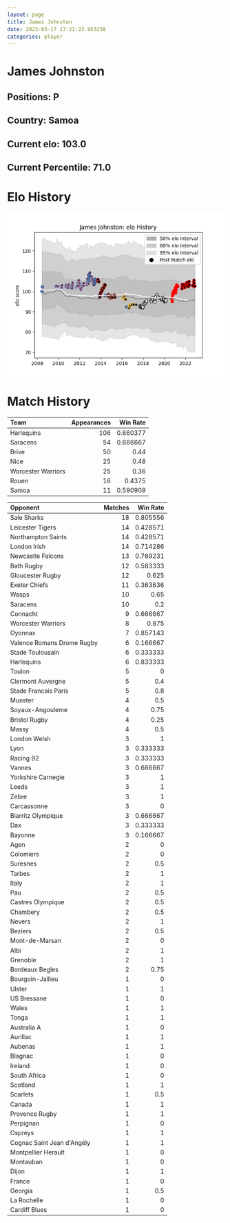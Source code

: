 ```yaml
---  
layout: page  
title: James Johnston  
date: 2023-03-17 17:21:23.953258  
categories: player  
---
```

# James Johnston

## Positions: P

## Country: Samoa

## Current elo: 103.0

## Current Percentile: 71.0

# Elo History


![elo history](history_JamesJohnston.png)
# Match History


| Team               |   Appearances |   Win Rate |
|:-------------------|--------------:|-----------:|
| Harlequins         |           106 |   0.660377 |
| Saracens           |            54 |   0.666667 |
| Brive              |            50 |   0.44     |
| Nice               |            25 |   0.48     |
| Worcester Warriors |            25 |   0.36     |
| Rouen              |            16 |   0.4375   |
| Samoa              |            11 |   0.590909 |

| Opponent                   |   Matches |   Win Rate |
|:---------------------------|----------:|-----------:|
| Sale Sharks                |        18 |   0.805556 |
| Leicester Tigers           |        14 |   0.428571 |
| Northampton Saints         |        14 |   0.428571 |
| London Irish               |        14 |   0.714286 |
| Newcastle Falcons          |        13 |   0.769231 |
| Bath Rugby                 |        12 |   0.583333 |
| Gloucester Rugby           |        12 |   0.625    |
| Exeter Chiefs              |        11 |   0.363636 |
| Wasps                      |        10 |   0.65     |
| Saracens                   |        10 |   0.2      |
| Connacht                   |         9 |   0.666667 |
| Worcester Warriors         |         8 |   0.875    |
| Oyonnax                    |         7 |   0.857143 |
| Valence Romans Drome Rugby |         6 |   0.166667 |
| Stade Toulousain           |         6 |   0.333333 |
| Harlequins                 |         6 |   0.833333 |
| Toulon                     |         5 |   0        |
| Clermont Auvergne          |         5 |   0.4      |
| Stade Francais Paris       |         5 |   0.8      |
| Munster                    |         4 |   0.5      |
| Soyaux-Angouleme           |         4 |   0.75     |
| Bristol Rugby              |         4 |   0.25     |
| Massy                      |         4 |   0.5      |
| London Welsh               |         3 |   1        |
| Lyon                       |         3 |   0.333333 |
| Racing 92                  |         3 |   0.333333 |
| Vannes                     |         3 |   0.666667 |
| Yorkshire Carnegie         |         3 |   1        |
| Leeds                      |         3 |   1        |
| Zebre                      |         3 |   1        |
| Carcassonne                |         3 |   0        |
| Biarritz Olympique         |         3 |   0.666667 |
| Dax                        |         3 |   0.333333 |
| Bayonne                    |         3 |   0.166667 |
| Agen                       |         2 |   0        |
| Colomiers                  |         2 |   0        |
| Suresnes                   |         2 |   0.5      |
| Tarbes                     |         2 |   1        |
| Italy                      |         2 |   1        |
| Pau                        |         2 |   0.5      |
| Castres Olympique          |         2 |   0.5      |
| Chambery                   |         2 |   0.5      |
| Nevers                     |         2 |   1        |
| Beziers                    |         2 |   0.5      |
| Mont-de-Marsan             |         2 |   0        |
| Albi                       |         2 |   1        |
| Grenoble                   |         2 |   1        |
| Bordeaux Begles            |         2 |   0.75     |
| Bourgoin-Jallieu           |         1 |   0        |
| Ulster                     |         1 |   1        |
| US Bressane                |         1 |   0        |
| Wales                      |         1 |   1        |
| Tonga                      |         1 |   1        |
| Australia A                |         1 |   0        |
| Aurillac                   |         1 |   1        |
| Aubenas                    |         1 |   1        |
| Blagnac                    |         1 |   0        |
| Ireland                    |         1 |   0        |
| South Africa               |         1 |   0        |
| Scotland                   |         1 |   1        |
| Scarlets                   |         1 |   0.5      |
| Canada                     |         1 |   1        |
| Provence Rugby             |         1 |   1        |
| Perpignan                  |         1 |   0        |
| Ospreys                    |         1 |   1        |
| Cognac Saint Jean d'Angély |         1 |   1        |
| Montpellier Herault        |         1 |   0        |
| Montauban                  |         1 |   0        |
| Dijon                      |         1 |   1        |
| France                     |         1 |   0        |
| Georgia                    |         1 |   0.5      |
| La Rochelle                |         1 |   0        |
| Cardiff Blues              |         1 |   0        |